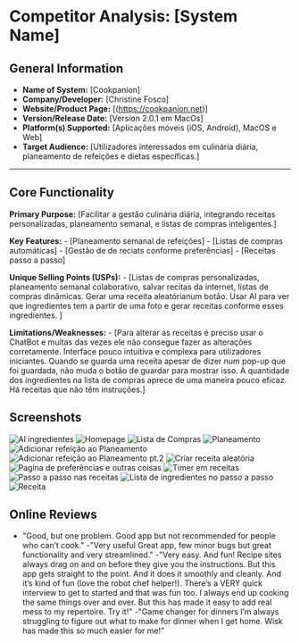 # Competitor Analysis: [System Name] 
## General Information 
- **Name of System:** [Cookpanion] 
- **Company/Developer:** [Christine Fosco] 
- **Website/Product Page:** [(https://cookpanion.net)] 
- **Version/Release Date:** [Version 2.0.1 em MacOs] 
- **Platform(s) Supported:** [Aplicações móveis (iOS, Android), MacOS e Web] 
- **Target Audience:** [Utilizadores interessados em culinária diária, planeamento de refeições e dietas específicas.] 

--- 
## Core Functionality 

**Primary Purpose:** [Facilitar a gestão culinária diária, integrando receitas personalizadas, planeamento semanal, e listas de compras inteligentes.] 

**Key Features:** - [Planeamento semanal de refeições] - [Listas de compras automáticas] - [Gestão de de reciats conforme preferências] - [Receitas passo a passo]

**Unique Selling Points (USPs):** - [Listas de compras personalizadas, planeamento semanal colaborativo, salvar recitas da internet, listas de compras dinâmicas. Gerar uma receita aleatórianum botão. Usar AI para ver que ingredientes tem a partir de uma foto e gerar receitas conforme esses ingredientes. ] 

**Limitations/Weaknesses:** - [Para alterar as receitas é preciso usar o ChatBot e muitas das vezes ele não consegue fazer as alterações corretamente. Interface pouco intuitiva e complexa para utilizadores iniciantes. Quando se guarda uma receita apesar de dizer num pop-up que foi guardada, não muda o botão de guardar para mostrar isso. A quantidade dos ingredientes na lista de compras aprece de uma maneira pouco eficaz. Há receitas que não têm instruções.] 



## Screenshots
![AI ingredientes](<Screenshot 2025-03-10 at 15.13.40.png>)
![Homepage](<Screenshot 2025-03-10 at 15.13.01.png>)
![Lista de Compras](image-2.png)
![Planeamento](<Screenshot 2025-03-10 at 15.11.45.png>)
![Adicionar refeição ao Planeamento](<Screenshot 2025-03-10 at 15.11.42.png>)
![Adicionar refeição ao Planeamento pt.2](<Screenshot 2025-03-10 at 15.11.36.png>)
![Criar receita aleatória](<Screenshot 2025-03-10 at 15.11.02.png>)
![Pagina de preferências e outras coisas](<Screenshot 2025-03-10 at 15.10.56.png>)
![Timer em receitas](<Screenshot 2025-03-10 at 15.09.51.png>)
![Passo a passo nas receitas](<Screenshot 2025-03-10 at 15.08.57.png>)
![Lista de ingredientes no passo a passo](<Screenshot 2025-03-10 at 15.08.36.png>)
![Receita](<Screenshot 2025-03-10 at 15.04.28.png>)


## Online Reviews
- "Good, but one problem.
Good app but not recommended for people who can’t cook."
-"Very useful
Great app, few minor bugs but great functionality and very streamlined."
-"Very easy. And fun!
Recipe sites always drag on and on before they give you the instructions. But this app gets straight to the point. And it does it smoothly and cleanly. And it’s kind of fun (love the robot chef helper!). There’s a VERY quick interview to get to started and that was fun too. I always end up cooking the same things over and over. But this has made it easy to add real mess to my repertoire. Try it!"
-"Game changer for dinners
I’m always struggling to figure out what to make for dinner when I get home. Wisk has made this so much easier for me!"